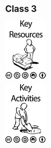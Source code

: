 # Class 3

![Key Resources](./Key-Resources-Inline.png "Resources")

![Key Activities](./Key-Activities-Inline.png "Activities")
